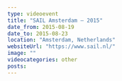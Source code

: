 ```yaml
---
type: videoevent
title: "SAIL Amsterdam — 2015"
date_from: 2015-08-19
date_to: 2015-08-23
location: "Amsterdam, Netherlands"
websiteUrl: "https://www.sail.nl/"
image: ""
videocategories: other
posts: 
---
```

